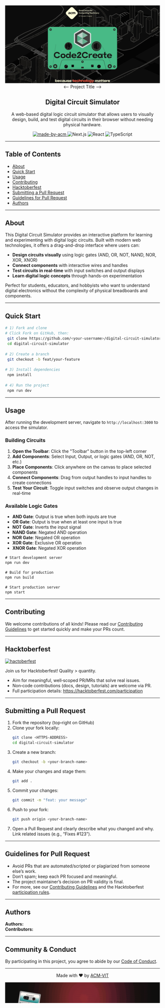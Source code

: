 <div align="center">

 


![Forktober GIF](https://raw.githubusercontent.com/ACM-VIT/.github/master/profile/acm_gif_banner.gif)
<-- Project Title -->
<h2>Digital Circuit Simulator</h2>

<p>A web-based digital logic circuit simulator that allows users to visually design, build, and test digital circuits in their browser without needing physical hardware.</p>

<p>
  <a href="https://acmvit.in/" target="_blank">
    <img alt="made-by-acm" src="https://img.shields.io/badge/MADE%20BY-ACM%20VIT-orange?style=flat-square&logo=acm&link=acmvit.in" />
  </a>
  <!-- Uncomment the below line to add the license badge. Make sure the right license badge is reflected. -->
  <!-- <img alt="license" src="https://img.shields.io/badge/License-MIT-green.svg?style=for-the-badge" /> -->
  <img alt="Next.js" src="https://img.shields.io/badge/Next.js-14-black?style=flat-square&logo=next.js" />
  <img alt="React" src="https://img.shields.io/badge/React-18-blue?style=flat-square&logo=react" />
  <img alt="TypeScript" src="https://img.shields.io/badge/TypeScript-5-blue?style=flat-square&logo=typescript" />
</p>

</div>

---

## Table of Contents
- [About](#about)
- [Quick Start](#quick-start)
- [Usage](#usage)
- [Contributing](#contributing)
- [Hacktoberfest](#hacktoberfest)
- [Submitting a Pull Request](#submitting-a-pull-request)
- [Guidelines for Pull Request](#guidelines-for-pull-request)
- [Authors](#authors)

---

## About
This Digital Circuit Simulator provides an interactive platform for learning and experimenting with digital logic circuits. Built with modern web technologies, it offers a drag-and-drop interface where users can:

- **Design circuits visually** using logic gates (AND, OR, NOT, NAND, NOR, XOR, XNOR)
- **Connect components** with interactive wires and handles
- **Test circuits in real-time** with input switches and output displays
- **Learn digital logic concepts** through hands-on experimentation

Perfect for students, educators, and hobbyists who want to understand digital electronics without the complexity of physical breadboards and components.

---

## Quick Start

```bash
# 1) Fork and clone
# Click Fork on GitHub, then:
 git clone https://github.com/<your-username>/digital-circuit-simulator.git
 cd digital-circuit-simulator

# 2) Create a branch
 git checkout -b feat/your-feature

# 3) Install dependencies
 npm install

# 4) Run the project
 npm run dev
```

---

## Usage
After running the development server, navigate to `http://localhost:3000` to access the simulator.

### Building Circuits
1. **Open the Toolbar**: Click the "Toolbar" button in the top-left corner
2. **Add Components**: Select Input, Output, or logic gates (AND, OR, NOT, etc.)
3. **Place Components**: Click anywhere on the canvas to place selected components
4. **Connect Components**: Drag from output handles to input handles to create connections
5. **Test Your Circuit**: Toggle input switches and observe output changes in real-time

### Available Logic Gates
- **AND Gate**: Output is true when both inputs are true
- **OR Gate**: Output is true when at least one input is true  
- **NOT Gate**: Inverts the input signal
- **NAND Gate**: Negated AND operation
- **NOR Gate**: Negated OR operation
- **XOR Gate**: Exclusive OR operation
- **XNOR Gate**: Negated XOR operation

```console
# Start development server
npm run dev

# Build for production
npm run build

# Start production server
npm start
```

---

## Contributing
We welcome contributions of all kinds! Please read our [Contributing Guidelines](contributing.md) to get started quickly and make your PRs count.

---

## Hacktoberfest

<p>
  <a href="https://hacktoberfest.com/" target="_blank">
<img alt="hactoberfest" src="https://img.shields.io/github/hacktoberfest/2025/tmrowco/tmrowapp-contrib?style=flat-square&logo=acm&labelColor=indigo&link=hacktoberfest.com"/>
  </a>

<!-- Badge Format 
https://img.shields.io/github/hacktoberfest/:year/:user/:repo
-->

Join us for Hacktoberfest! Quality > quantity.
- Aim for meaningful, well‑scoped PR/MRs that solve real issues.
- Non‑code contributions (docs, design, tutorials) are welcome via PR.
- Full participation details: https://hacktoberfest.com/participation

---

## Submitting a Pull Request

1. Fork the repository (top‑right on GitHub)
2. Clone your fork locally:
   ```bash
   git clone <HTTPS-ADDRESS>
   cd digital-circuit-simulator
   ```
3. Create a new branch:
   ```bash
   git checkout -b <your-branch-name>
   ```
4. Make your changes and stage them:
   ```bash
   git add .
   ```
5. Commit your changes:
   ```bash
   git commit -m "feat: your message"
   ```
6. Push to your fork:
   ```bash
   git push origin <your-branch-name>
   ```
7. Open a Pull Request and clearly describe what you changed and why. Link related issues (e.g., “Fixes #123”).

<!-- <img src="https://img.shields.io/github/:variant/:user/:repo?style=flat-square&labelColor=orange" alt="Open a Pull Request" /> -->

---

## Guidelines for Pull Request
- Avoid PRs that are automated/scripted or plagiarized from someone else’s work.
- Don’t spam; keep each PR focused and meaningful.
- The project maintainer’s decision on PR validity is final.
- For more, see our [Contributing Guidelines](contributing.md) and the Hacktoberfest [participation rules](https://hacktoberfest.com/participation).

---

## Authors

**Authors:** <!-- [author1's name](link), [author2's name](link) -->  
**Contributors:** <!-- Generate contributors list using https://contributors-img.web.app/preview -->

---

## Community & Conduct
By participating in this project, you agree to abide by our [Code of Conduct](CODE_OF_CONDUCT.md).

---

<div align="center">
  
Made with ❤️ by <a href="https://acmvit.in/" target="_blank">ACM‑VIT</a>

![Footer GIF](https://raw.githubusercontent.com/ACM-VIT/.github/master/profile/domains.gif)

</div>
